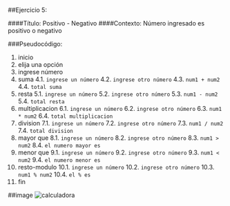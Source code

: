 ##Ejercicio 5:

####Título: Positivo - Negativo
####Contexto: Número ingresado es positivo o negativo


###Pseudocódigo:
1. inicio
2. elija una opción
3. ingrese número
4. suma
	4.1. `ingrese un número` 
	4.2. `ingrese otro número` 
	4.3. `num1 + num2` 
	4.4. `total suma` 
5. resta
	5.1. `ingrese un número` 
	5.2. `ingrese otro número` 
	5.3. `num1 - num2` 
	5.4. `total resta`
6. multiplicacion
	6.1. `ingrese un número` 
	6.2. `ingrese otro número` 
	6.3. `num1 * num2` 
	6.4. `total multiplicacion` 
7. division
	7.1. `ingrese un número` 
	7.2. `ingrese otro número` 
	7.3. `num1 / num2` 
	7.4. `total division` 
8. mayor que
	8.1. `ingrese un número` 
	8.2. `ingrese otro número` 
	8.3. `num1 > num2` 
	8.4. `el numero mayor es` 
9. menor que
	9.1. `ingrese un número` 
	9.2. `ingrese otro número` 
	9.3. `num1 < num2` 
	9.4. `el numero menor es` 
10. resto-modulo
	10.1. `ingrese un número` 
	10.2. `ingrese otro número` 
	10.3. `num1 % num2` 
	10.4. `el % es` 
11. fin

##image
![calculadora](http://i63.tinypic.com/s2a06p.jpg)
